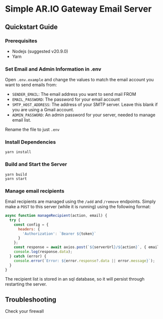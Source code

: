 # Simple AR.IO Gateway Email Server

## Quickstart Guide

### Prerequisites

- Nodejs (suggested v20.9.0)
- Yarn

### Set Email and Admin Information in .env

Open `.env.example` and change the values to match the email account you want to send emails from:

- `SENDER_EMAIL`: The email address you want to send mail FROM
- `EMAIL_PASSWORD`: The password for your email account
- `SMTP_HOST_ADDRESS`: The address of your SMTP server. Leave this blank if you are using a Gmail account.
- `ADMIN_PASSWORD`: An admin password for your server, needed to manage email list.

Rename the file to just `.env`

### Install Dependencies

```
yarn install
```

### Build and Start the Server

```
yarn build
yarn start
```

### Manage email recipients

Email recipients are managed using the `/add` and `/remove` endpoints. Simply make a `POST` to this server (while it is running) using the following format:

```javascript
async function manageRecipient(action, email) {
  try {
    const config = {
      headers: {
        'Authorization': `Bearer ${token}`
      }
    };
    const response = await axios.post(`${serverUrl}/${action}`, { email }, config);
    console.log(response.data);
  } catch (error) {
    console.error(`Error: ${error.response?.data || error.message}`);
  }
}
```

The recipient list is stored in an sql database, so it will persist through restarting the server.

## Troubleshooting

Check your firewall
